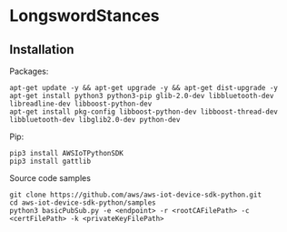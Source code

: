 # LongswordStances

## Installation

Packages:
```
apt-get update -y && apt-get upgrade -y && apt-get dist-upgrade -y
apt-get install python3 python3-pip glib-2.0-dev libbluetooth-dev libreadline-dev libboost-python-dev
apt-get install pkg-config libboost-python-dev libboost-thread-dev libbluetooth-dev libglib2.0-dev python-dev
```

Pip:
```
pip3 install AWSIoTPythonSDK
pip3 install gattlib
```

Source code samples
```
git clone https://github.com/aws/aws-iot-device-sdk-python.git
cd aws-iot-device-sdk-python/samples
python3 basicPubSub.py -e <endpoint> -r <rootCAFilePath> -c <certFilePath> -k <privateKeyFilePath>
```
